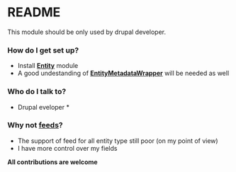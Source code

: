 # README #

This module should be only used by drupal developer.

### How do I get set up? ###

* Install [**Entity**](https://www.drupal.org/project/entity) module
* A good undestanding of [**EntityMetadataWrapper**](http://www.mediacurrent.com/blog/entity-metadata-wrapper) will be needed as well

### Who do I talk to? ###

* Drupal eveloper *

### Why not [**feeds**](https://www.drupal.org/project/feeds)? ###

* The support of feed for all entity type still poor (on my point of view)
* I have more control over my fields

**All contributions are welcome**